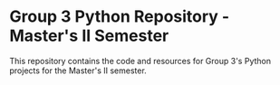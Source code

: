 # Group 3 Python Repository - Master's II Semester

This repository contains the code and resources for Group 3's Python projects for the Master's II semester.